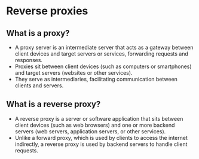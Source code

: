 # Reverse proxies

## What is a proxy?

- A proxy server is an intermediate server that acts as a gateway between client devices and target servers or services, forwarding requests and responses.
- Proxies sit between client devices (such as computers or smartphones) and target servers (websites or other services).
- They serve as intermediaries, facilitating communication between clients and servers.

## What is a reverse proxy?

- A reverse proxy is a server or software application that sits between client devices (such as web browsers) and one or more backend servers (web servers, application servers, or other services).
- Unlike a forward proxy, which is used by clients to access the internet indirectly, a reverse proxy is used by backend servers to handle client requests.

